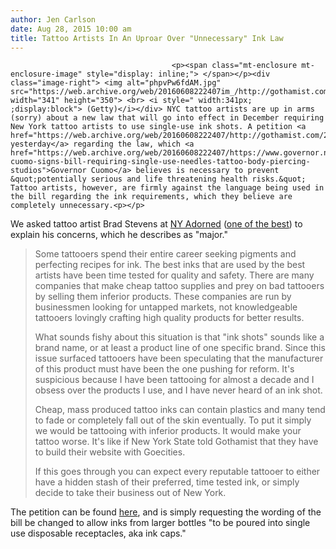 ```yaml
---
author: Jen Carlson
date: Aug 28, 2015 10:00 am
title: Tattoo Artists In An Uproar Over "Unnecessary" Ink Law
---
```


	
										<p><span class="mt-enclosure mt-enclosure-image" style="display: inline;"> </span></p><div class="image-right"> <img alt="phpvPw6fdAM.jpg" src="https://web.archive.org/web/20160608222407im_/http://gothamist.com/attachments/arts_jen/phpvPw6fdAM.jpg" width="341" height="350"> <br> <i style=" width:341px; ;display:block"> (Getty)</i></div> NYC tattoo artists are up in arms (sorry) about a new law that will go into effect in December requiring New York tattoo artists to use single-use ink shots. A petition <a href="https://web.archive.org/web/20160608222407/http://gothamist.com/2015/08/27/nyc_tattoo_ink_law.php">surfaced yesterday</a> regarding the law, which <a href="https://web.archive.org/web/20160608222407/https://www.governor.ny.gov/news/governor-cuomo-signs-bill-requiring-single-use-needles-tattoo-body-piercing-studios">Governor Cuomo</a> believes is necessary to prevent &quot;potentially serious and life threatening health risks.&quot; Tattoo artists, however, are firmly against the language being used in the bill regarding the ink requirements, which they believe are completely unnecessary.<p></p>

<p>We asked tattoo artist Brad Stevens at <a href="https://web.archive.org/web/20160608222407/http://nyadorned.com/">NY Adorned</a> (<a href="https://web.archive.org/web/20160608222407/http://gothamist.com/2015/03/19/10_best_nyc_tattoo_shops.php">one of the best</a>) to explain his concerns, which he describes as &quot;major.&quot;</p>

<blockquote>Some tattooers spend their entire career seeking pigments and perfecting recipes for ink. The best inks that are used by the best artists have been time tested for quality and safety. There are many companies that make cheap tattoo supplies and prey on bad tattooers by selling them inferior products. These companies are run by businessmen looking for untapped markets, not knowledgeable tattooers lovingly crafting high quality products for better results.

<p>What sounds fishy about this situation is that &quot;ink shots&quot; sounds like a brand name, or at least a product line of one specific brand. Since this issue surfaced tattooers have been speculating that the manufacturer of this product must have been the one pushing for reform. It&apos;s suspicious because I have been tattooing for almost a decade and I obsess over the products I use, and I have never heard of an ink shot. </p>

<p>Cheap, mass produced tattoo inks can contain plastics and many tend to fade or completely fall out of the skin eventually. To put it simply we would be tattooing with inferior products. It would make your tattoo worse. It&apos;s like if New York State told Gothamist that they have to build their website with Goecities. </p>

<p>If this goes through you can expect every reputable tattooer to either have a hidden stash of their preferred, time tested ink, or simply decide to take their business out of New York.</p></blockquote><p></p>

<p>The petition can be found <a href="https://web.archive.org/web/20160608222407/https://www.change.org/p/andrew-cuomo-david-carlucci-kenneth-zebrowski-new-york-state-department-of-health-change-nys-bill-s1421-2015-to-allow-the-use-of-disposable-ink-caps-in-tattooing?recruiter=178176154&amp;utm_source=share_petition&amp;utm_medium=facebook&amp;utm_campaign=autopublish&amp;utm_term=mob-xs-share_petition-reason_msg">here</a>, and is simply requesting the wording of the bill be changed to allow inks from larger bottles &quot;to be poured into single use disposable receptacles, aka ink caps.&quot;</p>					
										
									
				